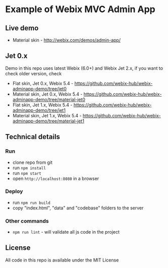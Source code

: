 Example of Webix MVC Admin App
===============================

Live demo
----------

- Material skin - http://webix.com/demos/admin-app/

Jet 0.x
----------
Demo in this repo uses latest Webix (6.0+) and Webix Jet 2.x, if you want to check older version, check

- Flat skin, Jet 0.x, Webix 5.4 - https://github.com/webix-hub/webix-adminapp-demo/tree/jet0
- Material skin, Jet 0.x, Webix 5.4 - https://github.com/webix-hub/webix-adminapp-demo/tree/material-jet0
- Flat skin, Jet 1.x, Webix 5.4 - https://github.com/webix-hub/webix-adminapp-demo/tree/jet1
- Material skin, Jet 1.x, Webix 5.4 - https://github.com/webix-hub/webix-adminapp-demo/tree/material-jet1


Technical details
------------------

### Run

- clone repo from git
- run `npm install`
- run `npm start`
- open `http://localhost:8080` in a browser 

### Deploy

- run `npm run build`
- copy "index.html", "data" and "codebase" folders to the server

### Other commands

- `npm run lint` - will validate all js code in the project


License
---------

All code in this repo is available under the MIT License

